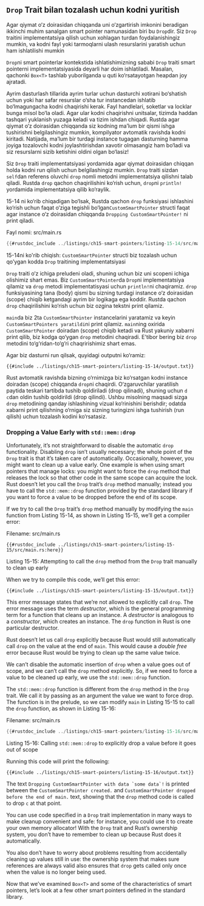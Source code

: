 ## `Drop` Trait bilan tozalash uchun kodni yuritish

Agar qiymat o‘z doirasidan chiqqanda uni o‘zgartirish imkonini beradigan ikkinchi muhim sanalgan smart pointer namunasidan biri bu `Drop`dir. Siz `Drop` traitini implementatsiya qilish uchun xohlagan turdan foydalanishingiz mumkin, va kodni fayl yoki tarmoqlarni ulash resurslarini yaratish uchun ham ishlatilishi mumkin 

`Drop`ni smart pointerlar kontekstida ishlatishimizning sababi `Drop` traiti smart pointerni implementatsiyasida deyarli har doim ishlatiladi. Masalan, qachonki `Box<T>` tashlab yuborilganda u quti ko‘rsatayotgan heapdan joy ajratadi.

Ayrim dasturlash tillarida ayrim turlar uchun dasturchi xotirani bo‘shatish uchun yoki har safar  resurslar o‘sha tur instancedan ishlatib bo‘lmagungacha kodni chaqirishi kerak. Fayl handlelari, soketlar va locklar bunga misol bo‘la oladi. Agar ular kodni chaqirishni unitsalar, tizimda haddan tashqari yuklanish yuzaga keladi va tizim ishdan chiqadi. Rustda agar qiymat o‘z doirasidan chiqqanda siz kodning ma’lum bir qismi ishga tushirishni belgilashingiz mumkin, kompilyator avtomatik ravishda kodni kiritadi. Natijada, ma’lum bir turdagi instance tugagan dasturning hamma joyiga tozalovchi kodni joylashtirishdan xavotir olmasangiz ham bo‘ladi va siz resurslarni sizib ketishini oldini olgan bo‘lasiz!

Siz `Drop` traiti implementatsiyasi yordamida agar qiymat doirasidan chiqqan holda kodni run qilish uchun belgilashingiz mumkin. `Drop` traiti sizdan `self`dan referens oluvchi `drop` nomli metodni implementatsiya qilishni talab qiladi. Rustda `drop` qachon chaqirilishini ko‘rish uchun, `drop`ni `println!` yordamida implementatsiya qilib ko‘raylik.

15-14 ni ko‘rib chiqadigan bo‘lsak, Rustda qachon `drop` funksiyasi ishlashini ko‘rish uchun faqat o‘ziga tegishli bo‘lgan`CustomSmartPointer` structi faqat agar instance o‘z doirasidan chiqqanda `Dropping CustomSmartPointer!` ni print qiladi.

<span class="filename">Fayl nomi: src/main.rs</span>

```rust
{{#rustdoc_include ../listings/ch15-smart-pointers/listing-15-14/src/main.rs}}
```

<span class="caption">15-14ni ko'rib chiqish: `CustomSmartPointer` structi biz tozalash uchun qo’ygan kodda `Drop` traitining implementatsiyasi</span>

`Drop` traiti o‘z ichiga preludeni oladi, shuning uchun biz uni scopeni ichiga olishimiz shart emas. Biz `CustomSmartPointer`da `Drop`ni implementatsiya qilamiz va `drop` metodi implementatisyasi uchun `println!`ni chaqiramiz. `drop` funksiyasining tana (body) qismi bu sizning turdagi instance o‘z doirasidan (scope) chiqib ketgandagi ayrim bir logikaga ega koddir. Rustda qachon `drop` chaqirilishini ko‘rish uchun biz ozgina tekstni print qilamiz.

`main`da biz 2ta `CustomSmartPointer` instancelarini yaratamiz va keyin `CustomSmartPointers yaratildi`ni print qilamiz. `main`ning oxirida `CustomSmartPointer` doiradan (scope) chiqib ketadi va Rust yakuniy xabarni print qilib, biz kodga qo‘ygan `drop` metodini chaqiradi. E’tibor bering biz `drop` metodini to‘g‘ridan-to‘g‘ri chaqririshimiz shart emas.

Agar biz dasturni run qilsak, quyidagi outputni ko‘ramiz:

```console
{{#include ../listings/ch15-smart-pointers/listing-15-14/output.txt}}
```

Rust avtomatik ravishda bizning o‘rnimizga biz ko‘rsatgan kodni instance doiradan (scope) chiqqanda `drop`ni chaqirdi. O‘zgaruvchilar yaratilish paytida teskari tartibda tushib qoldiriladi (drop qilinadi), shuning uchun `d` `c`dan oldin tushib qoldirildi (drop qilindi). Ushbu misolning maqsadi sizga `drop` metodining qanday ishlashining vizual ko‘rinishini berishdir; odatda xabarni print qilishning o‘rniga siz sizning turingizni ishga tushirish (run qilish) uchun tozalash kodini ko‘rsatasiz. 

### Dropping a Value Early with `std::mem::drop`

Unfortunately, it’s not straightforward to disable the automatic `drop`
functionality. Disabling `drop` isn’t usually necessary; the whole point of the
`Drop` trait is that it’s taken care of automatically. Occasionally, however,
you might want to clean up a value early. One example is when using smart
pointers that manage locks: you might want to force the `drop` method that
releases the lock so that other code in the same scope can acquire the lock.
Rust doesn’t let you call the `Drop` trait’s `drop` method manually; instead
you have to call the `std::mem::drop` function provided by the standard library
if you want to force a value to be dropped before the end of its scope.

If we try to call the `Drop` trait’s `drop` method manually by modifying the
`main` function from Listing 15-14, as shown in Listing 15-15, we’ll get a
compiler error:

<span class="filename">Filename: src/main.rs</span>

```rust,ignore,does_not_compile
{{#rustdoc_include ../listings/ch15-smart-pointers/listing-15-15/src/main.rs:here}}
```

<span class="caption">Listing 15-15: Attempting to call the `drop` method from
the `Drop` trait manually to clean up early</span>

When we try to compile this code, we’ll get this error:

```console
{{#include ../listings/ch15-smart-pointers/listing-15-15/output.txt}}
```

This error message states that we’re not allowed to explicitly call `drop`. The
error message uses the term *destructor*, which is the general programming term
for a function that cleans up an instance. A *destructor* is analogous to a
*constructor*, which creates an instance. The `drop` function in Rust is one
particular destructor.

Rust doesn’t let us call `drop` explicitly because Rust would still
automatically call `drop` on the value at the end of `main`. This would cause a
*double free* error because Rust would be trying to clean up the same value
twice.

We can’t disable the automatic insertion of `drop` when a value goes out of
scope, and we can’t call the `drop` method explicitly. So, if we need to force
a value to be cleaned up early, we use the `std::mem::drop` function.

The `std::mem::drop` function is different from the `drop` method in the `Drop`
trait. We call it by passing as an argument the value we want to force drop.
The function is in the prelude, so we can modify `main` in Listing 15-15 to
call the `drop` function, as shown in Listing 15-16:

<span class="filename">Filename: src/main.rs</span>

```rust
{{#rustdoc_include ../listings/ch15-smart-pointers/listing-15-16/src/main.rs:here}}
```

<span class="caption">Listing 15-16: Calling `std::mem::drop` to explicitly
drop a value before it goes out of scope</span>

Running this code will print the following:

```console
{{#include ../listings/ch15-smart-pointers/listing-15-16/output.txt}}
```

The text ```Dropping CustomSmartPointer with data `some data`!``` is printed
between the `CustomSmartPointer created.` and `CustomSmartPointer dropped
before the end of main.` text, showing that the `drop` method code is called to
drop `c` at that point.

You can use code specified in a `Drop` trait implementation in many ways to
make cleanup convenient and safe: for instance, you could use it to create your
own memory allocator! With the `Drop` trait and Rust’s ownership system, you
don’t have to remember to clean up because Rust does it automatically.

You also don’t have to worry about problems resulting from accidentally
cleaning up values still in use: the ownership system that makes sure
references are always valid also ensures that `drop` gets called only once when
the value is no longer being used.

Now that we’ve examined `Box<T>` and some of the characteristics of smart
pointers, let’s look at a few other smart pointers defined in the standard
library.
